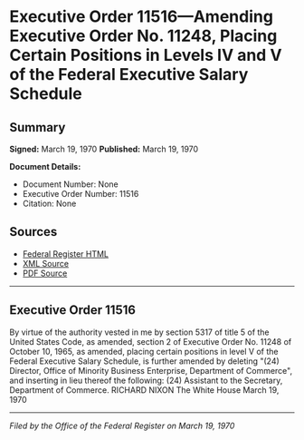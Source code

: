 # Executive Order 11516—Amending Executive Order No. 11248, Placing Certain Positions in Levels IV and V of the Federal Executive Salary Schedule

## Summary

**Signed:** March 19, 1970
**Published:** March 19, 1970

**Document Details:**
- Document Number: None
- Executive Order Number: 11516
- Citation: None

## Sources
- [Federal Register HTML](https://www.presidency.ucsb.edu/documents/executive-order-11516-amending-executive-order-no-11248-placing-certain-positions-levels)
- [XML Source](None)
- [PDF Source](None)

---

## Executive Order 11516

By virtue of the authority vested in me by section 5317 of title 5 of the United States Code, as amended, section 2 of Executive Order No. 11248 of October 10, 1965, as amended, placing certain positions in level V of the Federal Executive Salary Schedule, is further amended by deleting "(24) Director, Office of Minority Business Enterprise, Department of Commerce", and inserting in lieu thereof the following:
    (24) Assistant to the Secretary, Department of Commerce.
RICHARD NIXON
The White House
March 19, 1970

---

*Filed by the Office of the Federal Register on March 19, 1970*
